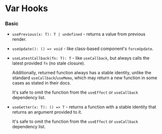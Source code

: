 # Var Hooks

### Basic

- `usePrevious(x: T): T | undefined` - returns a value from previous render.

- `useUpdate(): () => void` - like class-based component's `forceUpdate`.

- `useLatestCallback(fn: T): T` - like `useCallback`, but always calls the latest provided `fn` (no stale closure).

  Additionally, returned function always has a stable identity, unlike the standard `useCallback`/`useMemo`,
  which may return a new function in some cases as stated in their docs.

  It's safe to omit the function from the `useEffect` or `useCallback` dependency list.

- `useGetter(x: T): () => T` - returns a function with a stable identity that returns an argument provided to it.

  It's safe to omit the function from the `useEffect` or `useCallback` dependency list.
